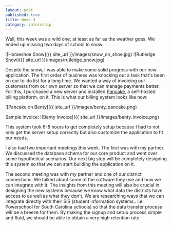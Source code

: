 ```yaml
---
layout: post
published: true
title: Week 3 
category: internship
---
```


Well, this week was a wild one; at least as far as the weather goes. We ended up missing two days of school to snow. 

![Horseshoe Snow]({{ site_url }}/images/snow_on_shoe.jpg)
![Rutledge Snow]({{ site_url }}/images/rutledge_snow.jpg)

Despite the snow, I was able to make some solid progress with our new application. The first order of business was knocking out a task that's been on our to-do list for a long time. We wanted a way of invoicing our customers from our own server so that we can manage payments better. For this, I purchased a new server and installed [Pancake](http://www.pancakeapp.com), a self-hosted billing platform, on it. This is what our billing system looks like now:

![Pancake on Benty]({{ site_url }}/images/benty_pancake.png)

Sample Invoice:
![Benty Invoice]({{ site_url }}/images/benty_invoice.png)

This system took 6-8 hours to get completely setup because I had to not only get the server setup correctly but also customize the application to fit our needs. 

I also had two important meetings this week. The first was with my partner. We discussed the database schema for our core product and went over some hypothetical scenarios. Our next big step will be completely designing this system so that we can start building the application on it. 

The second meeting was with my partner and one of our district connections. We talked about some of the software they use and how we can integrate with it. The insights from this meeting will also be crucial in designing the new systems because we know what data the districts have access to as well as what they don't. We are researching ways that we can integrate directly with their SIS (student information systems.. i.e Powerschool for South Carolina schools) so that the data transfer process will be a breeze for them. By making the signup and setup process simple and fluid, we should be able to obtain a very high retention rate.
